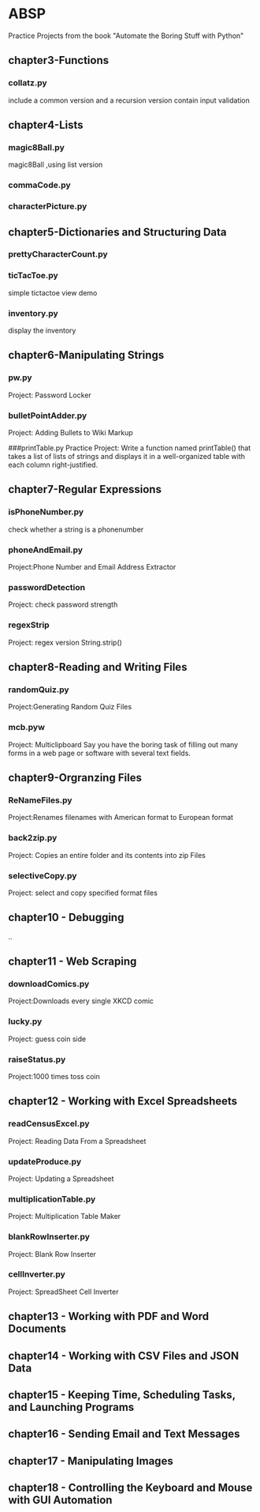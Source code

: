 # ABSP
Practice Projects from the book "Automate the Boring Stuff with Python"

## chapter3-Functions

### collatz.py 
include a common version and a recursion version
contain input validation

## chapter4-Lists

### magic8Ball.py
magic8Ball ,using list version
### commaCode.py
### characterPicture.py

## chapter5-Dictionaries and Structuring Data

### prettyCharacterCount.py
### ticTacToe.py
simple tictactoe view demo
### inventory.py
display the inventory

## chapter6-Manipulating Strings

### pw.py
Project: Password Locker

### bulletPointAdder.py
Project: Adding Bullets to Wiki Markup

###printTable.py
Practice Project: Write a function named printTable() that takes a list of lists of strings and 
displays it in a well-organized table with each column right-justified.

## chapter7-Regular Expressions

### isPhoneNumber.py
check whether a string is a phonenumber
### phoneAndEmail.py
Project:Phone Number and Email Address Extractor
### passwordDetection
Project: check password strength
### regexStrip
Project: regex version String.strip()

## chapter8-Reading and Writing Files

### randomQuiz.py
Project:Generating Random Quiz Files
### mcb.pyw
Project: Multiclipboard
Say you have the boring task of filling out many forms in a web page 
or software with several text fields. 

## chapter9-Orgranzing Files

### ReNameFiles.py
Project:Renames filenames with American format to European format
### back2zip.py
Project: Copies an entire folder and its contents into zip Files
### selectiveCopy.py
Project: select and copy specified format files 


## chapter10 - Debugging
..
## chapter11 - Web Scraping

### downloadComics.py
Project:Downloads every single XKCD comic
### lucky.py
Project: guess coin side
### raiseStatus.py
Project:1000 times toss coin

## chapter12 - Working with Excel Spreadsheets

### readCensusExcel.py
Project: Reading Data From a Spreadsheet 
### updateProduce.py
Project: Updating a Spreadsheet
### multiplicationTable.py
Project: Multiplication Table Maker
### blankRowInserter.py
Project: Blank Row Inserter
### cellInverter.py
Project: SpreadSheet Cell Inverter
## chapter13 - Working with PDF and Word Documents

## chapter14 - Working with CSV Files and JSON Data

## chapter15 - Keeping Time, Scheduling Tasks, and Launching Programs

## chapter16 - Sending Email and Text Messages

## chapter17 - Manipulating Images

## chapter18 - Controlling the Keyboard and Mouse with GUI Automation
